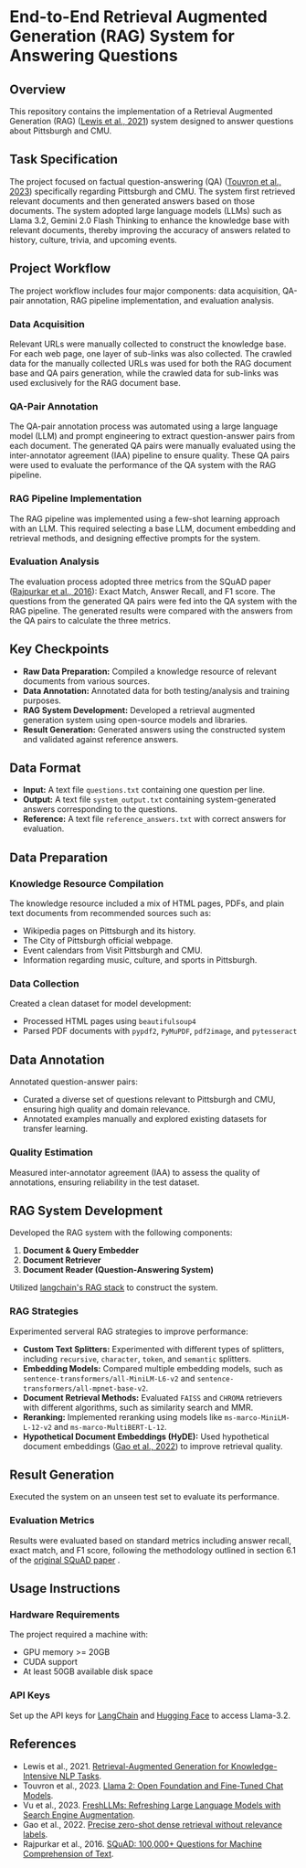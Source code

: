 # End-to-End Retrieval Augmented Generation (RAG) System for Answering Questions

## Overview

This repository contains the implementation of a Retrieval Augmented Generation (RAG) ([Lewis et al., 2021](https://arxiv.org/abs/2005.11401)) system designed to answer questions about Pittsburgh and CMU.

## Task Specification

The project focused on factual question-answering (QA) ([Touvron et al., 2023](https://arxiv.org/abs/2307.09288)) specifically regarding Pittsburgh and CMU. The system first retrieved relevant documents and then generated answers based on those documents. The system adopted large language models (LLMs) such as Llama 3.2, Gemini 2.0 Flash Thinking to enhance the knowledge base with relevant documents, thereby improving the accuracy of answers related to history, culture, trivia, and upcoming events.

## Project Workflow

The project workflow includes four major components: data acquisition, QA-pair annotation, RAG pipeline implementation, and evaluation analysis.

### Data Acquisition

Relevant URLs were manually collected to construct the knowledge base. For each web page, one layer of sub-links was also collected. The crawled data for the manually collected URLs was used for both the RAG document base and QA pairs generation, while the crawled data for sub-links was used exclusively for the RAG document base.

### QA-Pair Annotation

The QA-pair annotation process was automated using a large language model (LLM) and prompt engineering to extract question-answer pairs from each document. The generated QA pairs were manually evaluated using the inter-annotator agreement (IAA) pipeline to ensure quality. These QA pairs were used to evaluate the performance of the QA system with the RAG pipeline.

### RAG Pipeline Implementation

The RAG pipeline was implemented using a few-shot learning approach with an LLM. This required selecting a base LLM, document embedding and retrieval methods, and designing effective prompts for the system.

### Evaluation Analysis

The evaluation process adopted three metrics from the SQuAD paper ([Rajpurkar et al., 2016](https://arxiv.org/abs/1606.05250)): Exact Match, Answer Recall, and F1 score. The questions from the generated QA pairs were fed into the QA system with the RAG pipeline. The generated results were compared with the answers from the QA pairs to calculate the three metrics.

## Key Checkpoints

- **Raw Data Preparation:** Compiled a knowledge resource of relevant documents from various sources.
- **Data Annotation:** Annotated data for both testing/analysis and training purposes.
- **RAG System Development:** Developed a retrieval augmented generation system using open-source models and libraries.
- **Result Generation:** Generated answers using the constructed system and validated against reference answers.

## Data Format

- **Input:** A text file `questions.txt` containing one question per line.
- **Output:** A text file `system_output.txt` containing system-generated answers corresponding to the questions.
- **Reference:** A text file `reference_answers.txt` with correct answers for evaluation.

## Data Preparation

### Knowledge Resource Compilation

The knowledge resource included a mix of HTML pages, PDFs, and plain text documents from recommended sources such as:

- Wikipedia pages on Pittsburgh and its history.
- The City of Pittsburgh official webpage.
- Event calendars from Visit Pittsburgh and CMU.
- Information regarding music, culture, and sports in Pittsburgh.

### Data Collection

Created a clean dataset for model development:

- Processed HTML pages using `beautifulsoup4`
- Parsed PDF documents with `pypdf2`, `PyMuPDF`, `pdf2image`, and `pytesseract`

## Data Annotation

Annotated question-answer pairs:

- Curated a diverse set of questions relevant to Pittsburgh and CMU, ensuring high quality and domain relevance.
- Annotated examples manually and explored existing datasets for transfer learning.

### Quality Estimation

Measured inter-annotator agreement (IAA) to assess the quality of annotations, ensuring reliability in the test dataset.

## RAG System Development

Developed the RAG system with the following components:

1. **Document & Query Embedder**
2. **Document Retriever**
3. **Document Reader (Question-Answering System)**

Utilized [langchain&#39;s RAG stack](https://python.langchain.com/docs/use_cases/question_answering/local_retrieval_qa) to construct the system.

### RAG Strategies

Experimented serveral RAG strategies to improve performance:

- **Custom Text Splitters:** Experimented with different types of splitters, including `recursive`, `character`, `token`, and `semantic` splitters.
- **Embedding Models:** Compared multiple embedding models, such as `sentence-transformers/all-MiniLM-L6-v2` and `sentence-transformers/all-mpnet-base-v2`.
- **Document Retrieval Methods:** Evaluated `FAISS` and `CHROMA` retrievers with different algorithms, such as similarity search and MMR.
- **Reranking:** Implemented reranking using models like `ms-marco-MiniLM-L-12-v2` and `ms-marco-MultiBERT-L-12`.
- **Hypothetical Document Embeddings (HyDE):** Used hypothetical document embeddings ([Gao et al., 2022](https://arxiv.org/abs/2212.10496)) to improve retrieval quality.

## Result Generation

Executed the system on an unseen test set to evaluate its performance. 

### Evaluation Metrics

Results were evaluated based on standard metrics including answer recall, exact match, and F1 score, following the methodology outlined in section 6.1 of the [original SQuAD paper](https://arxiv.org/abs/1606.05250) .

## Usage Instructions

### Hardware Requirements
The project required a machine with:

- GPU memory >= 20GB
- CUDA support
- At least 50GB available disk space

### API Keys

Set up the API keys for [LangChain](https://www.langchain.com) and [Hugging Face](https://huggingface.co/models) to access Llama-3.2.

## References

+ Lewis et al., 2021. [Retrieval-Augmented Generation for Knowledge-Intensive NLP Tasks](https://arxiv.org/abs/2005.11401).
+ Touvron et al., 2023. [Llama 2: Open Foundation and Fine-Tuned Chat Models](https://arxiv.org/abs/2307.09288).
+ Vu et al., 2023. [FreshLLMs: Refreshing Large Language Models with Search Engine Augmentation](https://arxiv.org/abs/2310.03214).
+ Gao et al., 2022. [Precise zero-shot dense retrieval without relevance labels](https://arxiv.org/abs/2212.10496).
+ Rajpurkar et al., 2016. [SQuAD: 100,000+ Questions for Machine Comprehension of Text](https://arxiv.org/abs/1606.05250).

